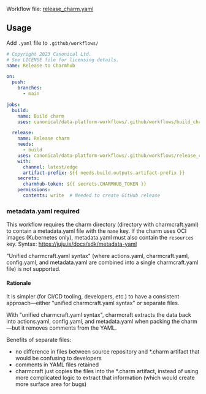 Workflow file: [release_charm.yaml](release_charm.yaml)

## Usage
Add `.yaml` file to `.github/workflows/`
```yaml
# Copyright 2023 Canonical Ltd.
# See LICENSE file for licensing details.
name: Release to Charmhub

on:
  push:
    branches:
      - main

jobs:
  build:
    name: Build charm
    uses: canonical/data-platform-workflows/.github/workflows/build_charm.yaml@v0.0.0

  release:
    name: Release charm
    needs:
      - build
    uses: canonical/data-platform-workflows/.github/workflows/release_charm.yaml@v0.0.0
    with:
      channel: latest/edge
      artifact-prefix: ${{ needs.build.outputs.artifact-prefix }}
    secrets:
      charmhub-token: ${{ secrets.CHARMHUB_TOKEN }}
    permissions:
      contents: write  # Needed to create GitHub release
```

### metadata.yaml required
This workflow requires the charm directory (directory with charmcraft.yaml) to contain a metadata.yaml file with the `name` key. If the charm uses OCI images (Kubernetes only), metadata.yaml must also contain the `resources` key. Syntax: https://juju.is/docs/sdk/metadata-yaml

"Unified charmcraft.yaml syntax" (where actions.yaml, charmcraft.yaml, config.yaml, and metadata.yaml are combined into a single charmcraft.yaml file) is not supported.

#### Rationale
It is simpler (for CI/CD tooling, developers, etc.) to have a consistent approach—either "unified charmcraft.yaml syntax" or separate files.

With "unified charmcraft.yaml syntax", charmcraft extracts the data back into actions.yaml, config.yaml, and metadata.yaml when packing the charm—but it removes comments from the YAML.

Benefits of separate files:
- no difference in files between source repository and *.charm artifact that would be confusing to developers
- comments in YAML files retained
- charmcraft just copies the files into the *.charm artifact, instead of using more complicated logic to extract that information (which would create more surface area for bugs)